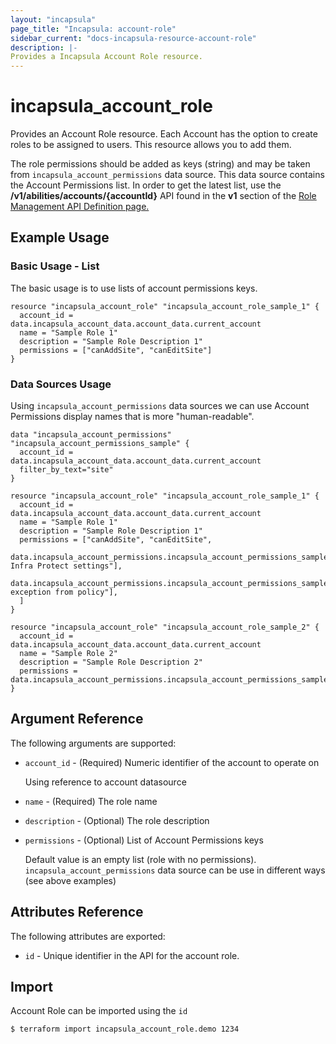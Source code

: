 ```yaml
---
layout: "incapsula"
page_title: "Incapsula: account-role"
sidebar_current: "docs-incapsula-resource-account-role"
description: |-
Provides a Incapsula Account Role resource.
---
```


# incapsula_account_role

Provides an Account Role resource.
Each Account has the option to create roles to be assigned to users. This resource allows you to add them.

The role permissions should be added as keys (string) and may be taken from `incapsula_account_permissions` data source.
This data source contains the Account Permissions list.
In order to get the latest list, use the <b>/v1/abilities/accounts/{accountId}</b> API found in the <b>v1</b> section of the
[Role Management API Definition page.](https://docs.imperva.com/bundle/cloud-application-security/page/roles-api-definition.htm)


## Example Usage

### Basic Usage - List

The basic usage is to use lists of account permissions keys.

```hcl
resource "incapsula_account_role" "incapsula_account_role_sample_1" {
  account_id = data.incapsula_account_data.account_data.current_account
  name = "Sample Role 1"
  description = "Sample Role Description 1"
  permissions = ["canAddSite", "canEditSite"]
}
```

### Data Sources Usage

Using `incapsula_account_permissions` data sources we can use Account Permissions display names that is more "human-readable".

```hcl
data "incapsula_account_permissions" "incapsula_account_permissions_sample" {
  account_id = data.incapsula_account_data.account_data.current_account
  filter_by_text="site"
}

resource "incapsula_account_role" "incapsula_account_role_sample_1" {
  account_id = data.incapsula_account_data.account_data.current_account
  name = "Sample Role 1"
  description = "Sample Role Description 1"
  permissions = ["canAddSite", "canEditSite",
    data.incapsula_account_permissions.incapsula_account_permissions_sample.map["View Infra Protect settings"],
    data.incapsula_account_permissions.incapsula_account_permissions_sample.map["Delete exception from policy"],
  ]
}

resource "incapsula_account_role" "incapsula_account_role_sample_2" {
  account_id = data.incapsula_account_data.account_data.current_account
  name = "Sample Role 2"
  description = "Sample Role Description 2"
  permissions = data.incapsula_account_permissions.incapsula_account_permissions_sample.keys
}
```


## Argument Reference

The following arguments are supported:

* `account_id` - (Required) Numeric identifier of the account to operate on

  Using reference to account datasource

* `name` - (Required) The role name

* `description` - (Optional) The role description

* `permissions` - (Optional) List of Account Permissions keys

  Default value is an empty list (role with no permissions).
  `incapsula_account_permissions` data source can be use in different ways (see above examples)


## Attributes Reference

The following attributes are exported:

* `id` - Unique identifier in the API for the account role.

## Import

Account Role can be imported using the `id`
```
$ terraform import incapsula_account_role.demo 1234
```
